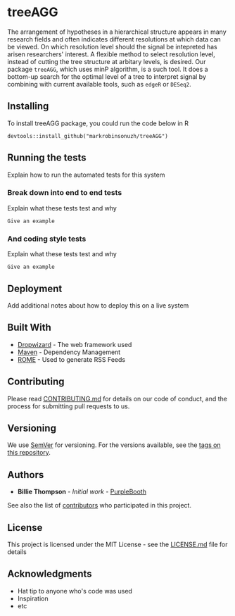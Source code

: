  

# treeAGG

The arrangement of hypotheses in a hierarchical structure appears in many research fields and often indicates different resolutions at which data can be viewed. On which resolution level should the signal be intepreted has arisen researchers' interest. A flexible method to select resolution level, instead of cutting the tree structure at arbitary levels, is desired. Our package `treeAGG`, which uses minP algorithm, is a such tool. It does a bottom-up search for the optimal level of a tree to interpret signal by combining with current available tools, such as `edgeR` or `DESeq2`.


## Installing

To install treeAGG package, you could run the code below in R

```
devtools::install_github("markrobinsonuzh/treeAGG")
```

## Running the tests

Explain how to run the automated tests for this system

### Break down into end to end tests

Explain what these tests test and why

```
Give an example
```

### And coding style tests

Explain what these tests test and why

```
Give an example
```

## Deployment

Add additional notes about how to deploy this on a live system

## Built With

* [Dropwizard](http://www.dropwizard.io/1.0.2/docs/) - The web framework used
* [Maven](https://maven.apache.org/) - Dependency Management
* [ROME](https://rometools.github.io/rome/) - Used to generate RSS Feeds

## Contributing

Please read [CONTRIBUTING.md](https://gist.github.com/PurpleBooth/b24679402957c63ec426) for details on our code of conduct, and the process for submitting pull requests to us.

## Versioning

We use [SemVer](http://semver.org/) for versioning. For the versions available, see the [tags on this repository](https://github.com/your/project/tags). 

## Authors

* **Billie Thompson** - *Initial work* - [PurpleBooth](https://github.com/PurpleBooth)

See also the list of [contributors](https://github.com/your/project/contributors) who participated in this project.

## License

This project is licensed under the MIT License - see the [LICENSE.md](LICENSE.md) file for details

## Acknowledgments

* Hat tip to anyone who's code was used
* Inspiration
* etc



